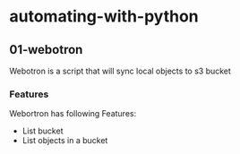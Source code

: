 # automating-with-python
## 01-webotron
Webotron is a script that will sync local objects to s3 bucket
### Features
Webortron has following Features:

- List bucket
- List objects in a bucket

